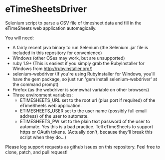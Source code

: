 eTimeSheetsDriver
=================

Selenium script to parse a CSV file of timesheet data and fill in the eTimeSheets web application automagically.

You will need:
* A fairly recent java binary to run Selenium (the Selenium .jar file is included in this repository for convenience)
* Windows (other OSes may work, but are unsupported)
* ruby 1.9+ (This is easiest if you simply grab the RubyInstaller for Windows from http://rubyinstaller.org/)
* selenium-webdriver (If you're using RubyInstaller for Windows, you'll have the gem package, so just run 'gem install selenium-webdriver' at the command prompt)
* Firefox (as the webdriver is somewhat variable on other browsers)
* Three environment variables:
    * ETIMESHEETS_URL set to the root url (plus port if required) of the eTimeSheets web application.
    * ETIMESHEETS_USER set to the user name (possibly full email address) of the user to automate.
    * ETIMESHEETS_PW set to the plain text password of the user to automate. Yes this is a bad practice. Tell eTimeSheets to support https or OAuth tokens. (Actually don't, because they'll break this script when they do...)

Please log support requests as github issues on this repository. Feel free to clone, patch, and pull request!
